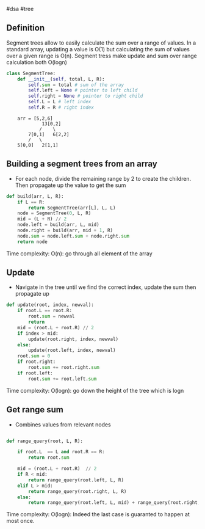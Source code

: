 #dsa #tree

## Definition

Segment trees allow to easily calculate the sum over a range of values.
In a standard array, updating a value is O(1) but calculating the sum of values over
a given range is O(n).
Segment tress make update and sum over range calculation both O(logn)

```python
class SegmentTree:
    def __init__(self, total, L, R):
        self.sum = total # sum of the array
        self.left = None # pointer to left child
        self.right = None # pointer to right child
        self.L = L # left index
        self.R = R # right index
```

```text
    arr = [5,2,6]
             13[0,2]
            /    \
        7[0,1]   6[2,2]
        /   \
    5[0,0]   2[1,1]
```

## Building a segment trees from an array

- For each node, divide the remaining range by 2 to create the children.
  Then propagate up the value to get the sum

```python
def build(arr, L, R):
    if L == R:
        return SegmentTree(arr[L], L, L)
    node = SegmentTree(0, L, R)
    mid = (L + R) // 2
    node.left = build(arr, L, mid)
    node.right = build(arr, mid + 1, R)
    node.sum = node.left.sum + node.right.sum
    return node
```

Time complexity: O(n): go through all element of the array

## Update

- Navigate in the tree until we find the correct index, update the sum then propagate up

```python
def update(root, index, newval):
    if root.L == root.R:
        root.sum = newval
        return
    mid = (root.L + root.R) // 2
    if index > mid:
        update(root.right, index, newval)
    else:
        update(root.left, index, newval)
    root.sum = 0
    if root.right:
        root.sum += root.right.sum
    if root.left:
        root.sum += root.left.sum
```

Time complexity: O(logn): go down the height of the tree which is logn

## Get range sum

- Combines values from relevant nodes

```python

def range_query(root, L, R):

    if root.L  == L and root.R == R:
        return root.sum

    mid = (root.L + root.R)  // 2
    if R < mid:
        return range_query(root.left, L, R)
    elif L > mid:
        return range_query(root.right, L, R)
    else:
        return range_query(root.left, L, mid) + range_query(root.right, mid + 1, R)
```

Time complexity: O(logn): Indeed the last case is guaranted to happen at most once.
